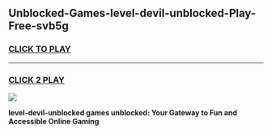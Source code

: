 
## Unblocked-Games-level-devil-unblocked-Play-Free-svb5g
<h3>
<a href="https://premium76.site?title=level-devil-unblocked&ref=19M">CLICK TO PLAY</a></h3>
<hr>

<h3>
<a href="https://premium76.site?title=level-devil-unblocked&ref=19M">CLICK 2 PLAY</a>
  
</h3>

<a href="https://premium76.site?title=level-devil-unblocked&ref=19M"><img src="https://clearcache.store/games.png"></a>


**level-devil-unblocked games unblocked: Your Gateway to Fun and Accessible Online Gaming**
